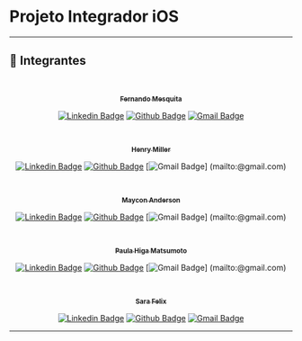 # Projeto Integrador iOS

---
## :open_hands: **Integrantes**

<div align="center">

<a href="https://github.com/">
<!--  <img style="border-radius: 50%;" src="https://avatars.githubusercontent.com/u/60993267?s=400&u=c1f849f90ceb9c25bd7765473b2b933b62c0ef11&v=4" width="100px;" alt=""/> -->
 <br />
  <p>
 <sub><b>Fernando Mesquita</b></sub></a>
<p>

[![Linkedin Badge](https://img.shields.io/badge/-Michel_Santos-blue?style=flat-square&logo=Linkedin&logoColor=white)](https://www.linkedin.com/in/)
[![Github Badge](https://img.shields.io/badge/-Michel_Santos-000?style=flat-square&logo=Github&logoColor=white)](https://github.com/)
[![Gmail Badge](https://img.shields.io/badge/-michelsantos15@gmail.com-c14438?style=flat-square&logo=Gmail&logoColor=white&link=mailto:@gmail.com)](mailto:@gmail.com)

<div align="center">

<a href="https://github.com/HenryBilby">
<!--  <img style="border-radius: 50%;" src="https://avatars.githubusercontent.com/u/42849855?s=400&u=f2dfc70f52e7c272e7865b3582e6cc09fea8f576&v=4" width="100px;" alt=""/> -->
 <br />
  <p>
 <sub><b>Henry Miller</b></sub></a>
<p>

[![Linkedin Badge](https://img.shields.io/badge/-Mízia_Lima-blue?style=flat-square&logo=Linkedin&logoColor=white)](https://www.linkedin.com/in/)
[![Github Badge](https://img.shields.io/badge/-Mízia_Lima-000?style=flat-square&logo=Github&logoColor=white)](https://github.com/HenryBilby)
[![Gmail Badge](https://img.shields.io/badge/-mizia.alima@gmail.com-c14438?style=flat-square&logo=Gmail&logoColor=white&link=mailto:@gmail.com)]
(mailto:@gmail.com)

<a href="https://github.com/federalmaycon">
<!--  <img style="border-radius: 50%;" src="https://avatars.githubusercontent.com/u/50411651?s=400&u=9e39961f7f175034f1fdfaab536f180184326c74&v=4" width="100px;" alt=""/> -->
 <br />
  <p>
 <sub><b>Maycon Anderson</b></sub></a>
<p>

[![Linkedin Badge](https://img.shields.io/badge/--blue?style=flat-square&logo=Linkedin&logoColor=white)](https://www.linkedin.com/in/)
[![Github Badge](https://img.shields.io/badge/--000?style=flat-square&logo=Github&logoColor=white)](https://github.com/federalmaycon)
[![Gmail Badge](https://img.shields.io/badge/-@gmail.com-c14438?style=flat-square&logo=Gmail&logoColor=white&link=mailto:@gmail.com)]
(mailto:@gmail.com)

<a href="https://github.com/paulahiga">
<!--  <img style="border-radius: 50%;" src="https://avatars.githubusercontent.com/u/50411651?s=400&u=9e39961f7f175034f1fdfaab536f180184326c74&v=4" width="100px;" alt=""/> -->
 <br />
  <p>
 <sub><b>Paula Higa Matsumoto</b></sub></a>
<p>

[![Linkedin Badge](https://img.shields.io/badge/--blue?style=flat-square&logo=Linkedin&logoColor=white)](https://www.linkedin.com/in/)
[![Github Badge](https://img.shields.io/badge/--000?style=flat-square&logo=Github&logoColor=white)](https://github.com/paulahiga/)
[![Gmail Badge](https://img.shields.io/badge/-@gmail.com-c14438?style=flat-square&logo=Gmail&logoColor=white&link=mailto:@gmail.com)]
(mailto:@gmail.com)  
  
<a href="https://github.com/sarafelix25">
<!--  <img style="border-radius: 50%;" src="https://avatars.githubusercontent.com/u/50411651?s=400&u=9e39961f7f175034f1fdfaab536f180184326c74&v=4" width="100px;" alt=""/> -->
 <br />
  <p>
 <sub><b>Sara Felix</b></sub></a>
<p>

[![Linkedin Badge](https://img.shields.io/badge/-Sara_Felix-blue?style=flat-square&logo=Linkedin&logoColor=white)](https://www.linkedin.com/in/sarabfelix/)
[![Github Badge](https://img.shields.io/badge/-Sara_Felix-000?style=flat-square&logo=Github&logoColor=white)](https://github.com/sarafelix25)
[![Gmail Badge](https://img.shields.io/badge/-sarabfelix1@gmail.com-c14438?style=flat-square&logo=Gmail&logoColor=white&link=mailto:sarabfelix1@gmail.com)](mailto:sarabfelix1@gmail.com)  

</div>
</div>

---
